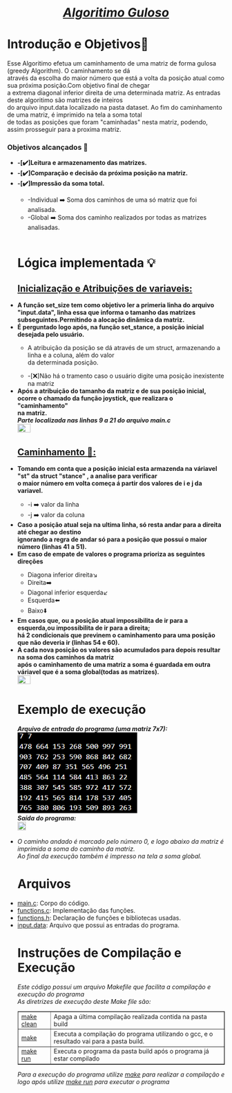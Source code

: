 <head><h1 align="middle"><i><u>Algoritimo Guloso</u></i></h1></head>
<h1>Introdução e Objetivos📃</h1>
  <p>Esse Algoritimo efetua um caminhamento de uma matriz de forma gulosa (greedy Algorithm). O caminhamento se dá</br>
    através da escolha do maior número que está a volta da posição atual como sua próxima posição.Com objetivo final de chegar</br>
    a extrema diagonal inferior direita de uma determinada matriz. As entradas deste algoritimo são matrizes de inteiros</br>
    do arquivo input.data localizado na pasta dataset. Ao fim do caminhamento de uma matriz, é imprimido na tela a soma total </br>
    de todas as posições que foram "caminhadas" nesta matriz, podendo, assim prosseguir para a proxima matriz.
    <h3>Objetivos alcançados 📌</h3>
    <ul>
      <li><strong>-[✔️]Leitura e armazenamento das matrizes.</strong></li>
      <li><strong>-[✔️]Comparação e decisão da próxima posição na matriz.</strong></li>
      <li><strong>-[✔️]Impressão da soma total.</strong></li>
      <ul>
        <li>-Individual ➡️ Soma dos caminhos de uma só matriz que foi analisada.</li>
        <li>-Global ➡️ Soma dos caminho realizados por todas as matrizes analisadas.</li>
      </ul>
      </br>
  </p>
<h1>Lógica implementada 💡</h1>
  <p>
    <h2><u>Inicialização e Atribuições de variaveis: </u></h2>  
    <li><strong>A função set_size tem como objetivo ler a primeria linha do arquivo "input.data", linha essa que informa o tamanho das matrizes</br>subseguintes.Permitindo a alocação dinâmica da matriz.</strong></li>
    <li><strong>É perguntado logo após, na função set_stance, a posição inicial desejada pelo usuário.</strong></li>
    <ul><li>A atribuição da posição se dá através de um struct, armazenando a linha e a coluna, além do valor</br>da determinada posição.</li></ul>
    <ul><li>-[❌]Não há o tramento caso o usuário digite uma posição inexistente na matriz</li></ul>
    <li><strong>Após a atribuição do tamanho da matriz e de sua posição inicial, ocorre o chamado da função joystick, que realizara o "caminhamento"</br>na matriz.</strong></li>
    <strong><i>Parte localizada nas linhas 9 a 21 do arquivo main.c</i></strong>
    </br>
    <img border="0" src="https://github.com/joaopedrofreitas/Greedy-Algorithm/blob/78d4b468b8792d2801bbbeeb9c0dc91b0dc1ba48/src/main.c#L4-L26" width="25%" height="25%">
    </br>
    <h2><u>Caminhamento 🥾:</u></h2>  
    <li><strong>Tomando em conta que a posição inicial esta armazenda na váriavel "st" da struct "stance" , a analise para verificar</br>
    o maior número em volta começa á partir dos valores de i e j da variavel.</strong></li>
    <ul><li>-i ➡️ valor da linha</li><li>-j ➡️ valor da coluna</li></ul>
    <li><strong>Caso a posição atual seja na ultima linha, só resta andar para a direita até chegar ao destino</br>
    ignorando a regra de andar só para a posição que possui o maior número (linhas 41 a 51).
    </strong></li>
    <li><strong>Em caso de empate de valores o programa prioriza as seguintes direções</strong></li>
    <ul>
    <li>Diagona inferior direita↘️</li>
    <li>Direita➡️</li>
    <li>Diagonal inferior esquerda↙️</li>
    <li>Esquerda⬅️</li>
    <li>Baixo⬇️</li>
    </ul>
    <li><strong>Em casos que, ou a posição atual impossibilita de ir para a esquerda,ou impossibilita de ir para a direita;</br>
    há 2 condicionais que previnem o caminhamento para uma posição que não deveria ir (linhas 54 e 60).
    </strong></li>
    <li><strong>A cada nova posição os valores são acumulados para depois resultar na soma dos caminhos da matriz</br>
    após o caminhamento de uma matriz a soma é guardada em outra váriavel que é a soma global(todas as matrizes).
    </strong></li>
    <img border="0" src="https://github.com/joaopedrofreitas/Greedy-Algorithm/blob/78d4b468b8792d2801bbbeeb9c0dc91b0dc1ba48/src/functions.c#L36-L77" width="25%" height="25%">
  </p>
<h1>Exemplo de execução</h1>
  <p>
    <i><strong>Arquivo de entrada do programa (uma matriz 7x7): </strong></i></br>
    <img src="img/Matriz7x7.png"></br>
    <i><strong>Saída do programa: </strong></i></br>
    <img src="img/SaídaMatriz7x7.png" width="20%" height="20%">
    <li><i>O caminho andado é marcado pelo número 0, e logo abaixo da matriz é imprimida a soma do caminho da matriz.</br>
    Ao final da execução também é impresso na tela a soma global.</i>
    </li>
  </p>
<h1>Arquivos</h1>
  <p>
    <li><u>main.c</u>: Corpo do código.</li>
    <li><u>functions.c</u>: Implementação das funções.</li>
    <li><u>functions.h</u>: Declaração de funções e bibliotecas usadas.</li>
    <li><u>input.data</u>: Arquivo que possui as entradas do programa.</li>    
  </p>
<h1>Instruções de Compilação e Execução</h1>
  <p>
    <i>Este código possui um arquivo Makefile que facilita a compilação e execução do programa</br>As diretrizes de execução deste
    Make file são:<i>
    <table border="1">
      <tr><td><u>make clean</u></td> <td>Apaga a última compilação realizada contida na pasta build</td></tr>
      <tr><td><u>make</u></td> <td>Executa a compilação do programa utilizando o gcc, e o resultado vai para a pasta build.</td></tr>
      <tr><td><u>make run</u></td> <td>Executa o programa da pasta build após o programa já estar compilado </td></tr>
    </table>
    <i>Para a execução do programa utilize <u>make</u> para realizar a compilação e logo após utilize <u>make run</u> para executar o programa</i>
  </p>

